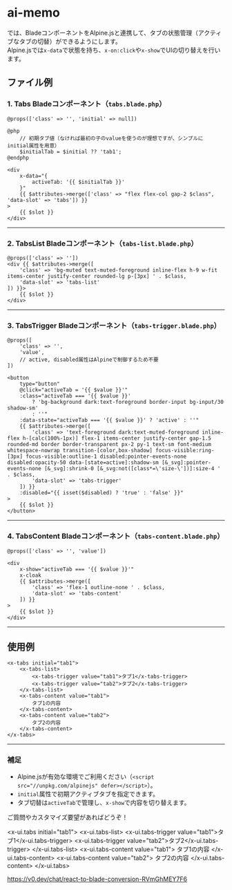 


# ai-memo


では、BladeコンポーネントをAlpine.jsと連携して、タブの状態管理（アクティブなタブの切替）ができるようにします。  
Alpine.jsでは`x-data`で状態を持ち、`x-on:click`や`x-show`でUIの切り替えを行います。

## ファイル例

### 1. Tabs Bladeコンポーネント（`tabs.blade.php`）

```blade name=resources/views/components/tabs.blade.php
@props(['class' => '', 'initial' => null])

@php
    // 初期タブ値（なければ最初の子のvalueを使うのが理想ですが、シンプルにinitial属性を用意）
    $initialTab = $initial ?? 'tab1';
@endphp

<div 
    x-data="{
        activeTab: '{{ $initialTab }}'
    }"
    {{ $attributes->merge(['class' => "flex flex-col gap-2 $class", 'data-slot' => 'tabs']) }}
>
    {{ $slot }}
</div>
```

---

### 2. TabsList Bladeコンポーネント（`tabs-list.blade.php`）

```blade name=resources/views/components/tabs-list.blade.php
@props(['class' => ''])
<div {{ $attributes->merge([
    'class' => 'bg-muted text-muted-foreground inline-flex h-9 w-fit items-center justify-center rounded-lg p-[3px] ' . $class,
    'data-slot' => 'tabs-list'
]) }}>
    {{ $slot }}
</div>
```

---

### 3. TabsTrigger Bladeコンポーネント（`tabs-trigger.blade.php`）

```blade name=resources/views/components/tabs-trigger.blade.php
@props([
    'class' => '',
    'value',
    // active, disabled属性はAlpineで制御するため不要
])

<button
    type="button"
    @click="activeTab = '{{ $value }}'"
    :class="activeTab === '{{ $value }}' 
        ? 'bg-background dark:text-foreground border-input bg-input/30 shadow-sm' 
        : ''"
    :data-state="activeTab === '{{ $value }}' ? 'active' : ''"
    {{ $attributes->merge([
        'class' => 'text-foreground dark:text-muted-foreground inline-flex h-[calc(100%-1px)] flex-1 items-center justify-center gap-1.5 rounded-md border border-transparent px-2 py-1 text-sm font-medium whitespace-nowrap transition-[color,box-shadow] focus-visible:ring-[3px] focus-visible:outline-1 disabled:pointer-events-none disabled:opacity-50 data-[state=active]:shadow-sm [&_svg]:pointer-events-none [&_svg]:shrink-0 [&_svg:not([class*=\'size-\'])]:size-4 ' . $class,
        'data-slot' => 'tabs-trigger'
    ]) }}
    :disabled="{{ isset($disabled) ? 'true' : 'false' }}"
>
    {{ $slot }}
</button>
```

---

### 4. TabsContent Bladeコンポーネント（`tabs-content.blade.php`）

```blade name=resources/views/components/tabs-content.blade.php
@props(['class' => '', 'value'])

<div
    x-show="activeTab === '{{ $value }}'"
    x-cloak
    {{ $attributes->merge([
        'class' => 'flex-1 outline-none ' . $class,
        'data-slot' => 'tabs-content'
    ]) }}
>
    {{ $slot }}
</div>
```

---

## 使用例

```blade
<x-tabs initial="tab1">
    <x-tabs-list>
        <x-tabs-trigger value="tab1">タブ1</x-tabs-trigger>
        <x-tabs-trigger value="tab2">タブ2</x-tabs-trigger>
    </x-tabs-list>
    <x-tabs-content value="tab1">
        タブ1の内容
    </x-tabs-content>
    <x-tabs-content value="tab2">
        タブ2の内容
    </x-tabs-content>
</x-tabs>
```

---

### 補足
- Alpine.jsが有効な環境でご利用ください（`<script src="//unpkg.com/alpinejs" defer></script>`）。
- `initial`属性で初期アクティブタブを指定できます。
- タブ切替は`activeTab`で管理し、`x-show`で内容を切り替えます。

ご質問やカスタマイズ要望があればどうぞ！


<x-ui.tabs initial="tab1">
    <x-ui.tabs-list>
        <x-ui.tabs-trigger value="tab1">タブ1</x-ui.tabs-trigger>
        <x-ui.tabs-trigger value="tab2">タブ2</x-ui.tabs-trigger>
    </x-ui.tabs-list>
    <x-ui.tabs-content value="tab1">
        タブ1の内容
    </x-ui.tabs-content>
    <x-ui.tabs-content value="tab2">
        タブ2の内容
    </x-ui.tabs-content>
</x-ui.tabs>


https://v0.dev/chat/react-to-blade-conversion-RVmGhMEY7F6
